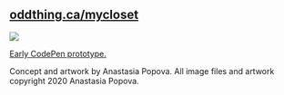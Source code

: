 ## [oddthing.ca/mycloset](https://oddthing.ca/mycloset)

![](preview.gif)

[Early CodePen prototype.](https://codepen.io/bakerkretzmar/pen/YzyvEKX)

Concept and artwork by Anastasia Popova. All image files and artwork copyright 2020 Anastasia Popova.
